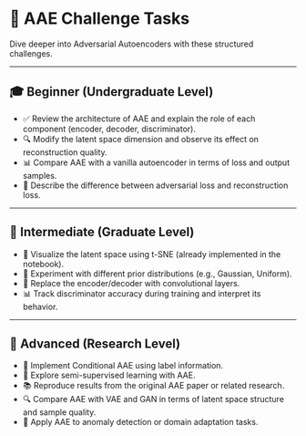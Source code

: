 # 🧠 AAE Challenge Tasks

Dive deeper into Adversarial Autoencoders with these structured challenges.

---

## 🎓 Beginner (Undergraduate Level)

- ✅ Review the architecture of AAE and explain the role of each component (encoder, decoder, discriminator).
- 🔍 Modify the latent space dimension and observe its effect on reconstruction quality.
- 📊 Compare AAE with a vanilla autoencoder in terms of loss and output samples.
- 🧠 Describe the difference between adversarial loss and reconstruction loss.

---

## 🧪 Intermediate (Graduate Level)

- 🧠 Visualize the latent space using t-SNE (already implemented in the notebook).
- 🔄 Experiment with different prior distributions (e.g., Gaussian, Uniform).
- 🧪 Replace the encoder/decoder with convolutional layers.
- 📊 Track discriminator accuracy during training and interpret its behavior.

---

## 🚀 Advanced (Research Level)

- 🧬 Implement Conditional AAE using label information.
- 🧠 Explore semi-supervised learning with AAE.
- 📚 Reproduce results from the original AAE paper or related research.
- 🔍 Compare AAE with VAE and GAN in terms of latent space structure and sample quality.
- 🧪 Apply AAE to anomaly detection or domain adaptation tasks.
